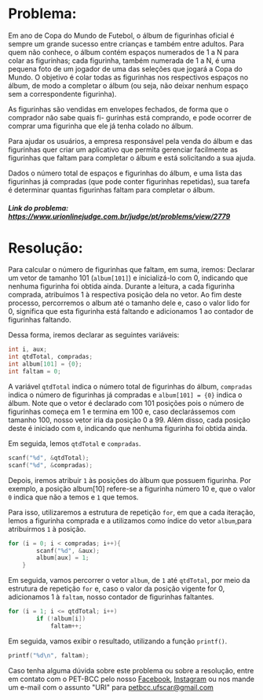 # Problema:
Em ano de Copa do Mundo de Futebol, o álbum de figurinhas oficial é sempre um grande sucesso entre crianças e também entre adultos. Para quem não conhece, o álbum contém espaços numerados de 1 a N para colar as figurinhas; cada figurinha, também numerada de 1 a N, é uma pequena foto de um jogador de uma das seleções que jogará a Copa do Mundo. O objetivo é colar todas as figurinhas nos respectivos espaços no álbum, de modo a completar o álbum (ou seja, não deixar nenhum espaço sem a correspondente figurinha).

As figurinhas são vendidas em envelopes fechados, de forma que o comprador não sabe quais fi- gurinhas está comprando, e pode ocorrer de comprar uma figurinha que ele já tenha colado no álbum.

Para ajudar os usuários, a empresa responsável pela venda do álbum e das figurinhas quer criar um aplicativo que permita gerenciar facilmente as figurinhas que faltam para completar o álbum e está solicitando a sua ajuda.

Dados o número total de espaços e figurinhas do álbum, e uma lista das figurinhas já compradas (que pode conter figurinhas repetidas), sua tarefa é determinar quantas figurinhas faltam para completar o álbum.
 
##### Link do problema: https://www.urionlinejudge.com.br/judge/pt/problems/view/2779
 
 
# Resolução:
 
Para calcular o número de figurinhas que faltam, em suma, iremos:
Declarar um vetor de tamanho 101 (`album[101]`) e inicializá-lo com 0, indicando que nenhuma figurinha foi obtida ainda. 
Durante a leitura, a cada figurinha comprada, atribuímos 1 à respectiva posição dela no vetor.
Ao fim deste processo, percorremos o album até o tamanho dele e, caso o valor lido for 0, significa que esta figurinha está faltando e adicionamos 1 ao contador de figurinhas faltando.

Dessa forma, iremos declarar as seguintes variáveis:

```c
int i, aux;
int qtdTotal, compradas;
int album[101] = {0};
int faltam = 0;
```

A variável `qtdTotal` indica o número total de figurinhas do álbum, `compradas` indica o número de figurinhas já compradas e `album[101] = {0}` indica o álbum. Note que o vetor é declarado com 101 posições pois o número de figurinhas começa em 1 e termina em 100 e, caso declarássemos com tamanho 100, nosso vetor iria da posição 0 a 99. Além disso, cada posição deste é iniciado com `0`, indicando que nenhuma figurinha foi obtida ainda.

Em seguida, lemos `qtdTotal` e `compradas`.

```c
scanf("%d", &qtdTotal);
scanf("%d", &compradas);
```

Depois, iremos atribuir `1` às posições do àlbum que possuem figurinha. Por exemplo, a posição album[10] refere-se a figurinha número 10 e, que o valor `0` indica que não a temos e `1` que temos.

Para isso, utilizaremos a estrutura de repetição `for`, em que a cada iteração, lemos a figurinha comprada e a utilizamos como índice do vetor `album`,para atribuirmos `1` à posição. 

```c
for (i = 0; i < compradas; i++){
		scanf("%d", &aux);
		album[aux] = 1;
	}
```

Em seguida, vamos percorrer o vetor `album`, de `1` até `qtdTotal`, por meio da estrutura de repetição `for` e, caso o valor da posição vigente for 0, adicionamos 1 à `faltam`, nosso contador de figurinhas faltantes.

```c
for (i = 1; i <= qtdTotal; i++)
		if (!album[i])
			faltam++;

```

Em seguida, vamos exibir o resultado, utilizando a função `printf()`.

```c
printf("%d\n", faltam);
```
 
Caso tenha alguma dúvida sobre este problema ou sobre a resolução, entre em contato com o PET-BCC pelo nosso
[Facebook](https://www.facebook.com/petbcc/),
[Instagram](https://www.instagram.com/petbcc.ufscar/)
ou nos mande um e-mail com o assunto "URI" para  petbcc.ufscar@gmail.com